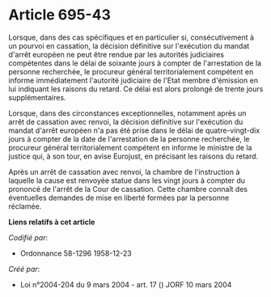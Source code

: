 # Article 695-43

Lorsque, dans des cas spécifiques et en particulier si, consécutivement à un pourvoi en cassation, la décision définitive sur
l'exécution du mandat d'arrêt européen ne peut être rendue par les autorités judiciaires compétentes dans le délai de
soixante jours à compter de l'arrestation de la personne recherchée, le procureur général territorialement compétent en
informe immédiatement l'autorité judiciaire de l'Etat membre d'émission en lui indiquant les raisons du retard. Ce délai est
alors prolongé de trente jours supplémentaires.

Lorsque, dans des circonstances exceptionnelles, notamment après un arrêt de cassation avec renvoi, la décision définitive
sur l'exécution du mandat d'arrêt européen n'a pas été prise dans le délai de quatre-vingt-dix jours à compter de la date de
l'arrestation de la personne recherchée, le procureur général territorialement compétent en informe le ministre de la justice
qui, à son tour, en avise Eurojust, en précisant les raisons du retard.

Après un arrêt de cassation avec renvoi, la chambre de l'instruction à laquelle la cause est renvoyée statue dans les vingt
jours à compter du prononcé de l'arrêt de la Cour de cassation. Cette chambre connaît des éventuelles demandes de mise en
liberté formées par la personne réclamée.

**Liens relatifs à cet article**

_Codifié par_:

  - Ordonnance 58-1296 1958-12-23

_Créé par_:

  - Loi n°2004-204 du 9 mars 2004 - art. 17 () JORF 10 mars 2004

